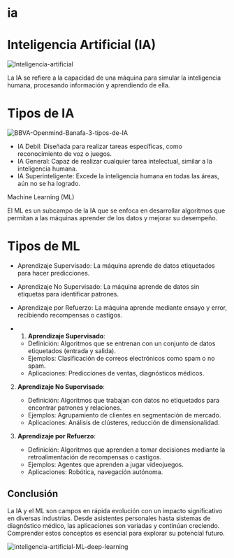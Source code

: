 # ia

# Inteligencia Artificial (IA)

![Inteligencia-artificial](https://github.com/user-attachments/assets/91dbc599-269f-49d1-844b-6a37be36fd65)


La IA se refiere a la capacidad de una máquina para simular la inteligencia humana, procesando información y aprendiendo de ella.

# Tipos de IA

![BBVA-Openmind-Banafa-3-tipos-de-IA](https://github.com/user-attachments/assets/181598ec-2b4e-4ecb-b7ab-0a67490a63de)


- IA Debil: Diseñada para realizar tareas específicas, como reconocimiento de voz o juegos.
- IA General: Capaz de realizar cualquier tarea intelectual, similar a la inteligencia humana.
- IA Superinteligente: Excede la inteligencia humana en todas las áreas, aún no se ha logrado.

Machine Learning (ML)

El ML es un subcampo de la IA que se enfoca en desarrollar algoritmos que permitan a las máquinas aprender de los datos y mejorar su desempeño.

# Tipos de ML

- Aprendizaje Supervisado: La máquina aprende de datos etiquetados para hacer predicciones.
- Aprendizaje No Supervisado: La máquina aprende de datos sin etiquetas para identificar patrones.
- Aprendizaje por Refuerzo: La máquina aprende mediante ensayo y error, recibiendo recompensas o castigos.

- 1. **Aprendizaje Supervisado**:
   - Definición: Algoritmos que se entrenan con un conjunto de datos etiquetados (entrada y salida).
   - Ejemplos: Clasificación de correos electrónicos como spam o no spam.
   - Aplicaciones: Predicciones de ventas, diagnósticos médicos.

2. **Aprendizaje No Supervisado**:
   - Definición: Algoritmos que trabajan con datos no etiquetados para encontrar patrones y relaciones.
   - Ejemplos: Agrupamiento de clientes en segmentación de mercado.
   - Aplicaciones: Análisis de clústeres, reducción de dimensionalidad.

3. **Aprendizaje por Refuerzo**:
   - Definición: Algoritmos que aprenden a tomar decisiones mediante la retroalimentación de recompensas o castigos.
   - Ejemplos: Agentes que aprenden a jugar videojuegos.
   - Aplicaciones: Robótica, navegación autónoma.

## Conclusión

La IA y el ML son campos en rápida evolución con un impacto significativo en diversas industrias. Desde asistentes personales hasta sistemas de diagnóstico médico, las aplicaciones son variadas y continúan creciendo. Comprender estos conceptos es esencial para explorar su potencial futuro.


![inteligencia-artificial-ML-deep-learning](https://github.com/user-attachments/assets/16b525f3-f5f8-45aa-ad56-778084726382)
